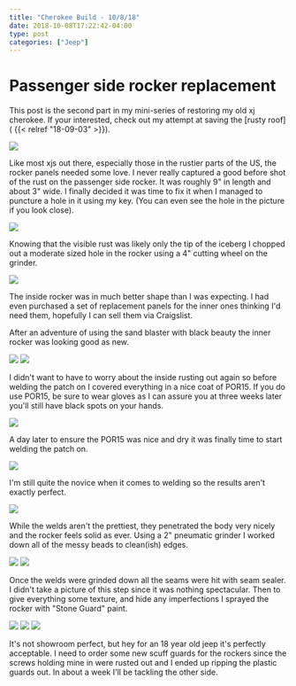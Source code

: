 ```yaml
---
title: "Cherokee Build - 10/8/18"
date: 2018-10-08T17:22:42-04:00
type: post
categories: ["Jeep"]
---
```


Passenger side rocker replacement
===

This post is the second part in my mini-series of restoring my old xj cherokee. If your interested, check out my attempt at saving the [rusty roof]( {{< relref "18-09-03" >}}).

<img src="/img/cherokee/10-8-18/1.jpg" class="image-center">

Like most xjs out there, especially those in the rustier parts of the US, the rocker panels needed some love. I never really captured a good before shot of the rust on the passenger side rocker. It was roughly 9" in length and about 3" wide. I finally decided it was time to fix it when I managed to puncture a hole in it using my key. (You can even see the hole in the picture if you look close).

<img src="/img/cherokee/10-8-18/2.jpg" class="image-center">

Knowing that the visible rust was likely only the tip of the iceberg I chopped out a moderate sized hole in the rocker using a 4" cutting wheel on the grinder.

<img src="/img/cherokee/10-8-18/3.jpg" class="image-center">

The inside rocker was in much better shape than I was expecting. I had even purchased a set of replacement panels for the inner ones thinking I'd need them, hopefully I can sell them via Craigslist.

 After an adventure of using the sand blaster with black beauty the inner rocker was looking good as new.

<img src="/img/cherokee/10-8-18/4.jpg" class="image-center">
<img src="/img/cherokee/10-8-18/5.jpg" class="image-center">

I didn't want to have to worry about the inside rusting out again so before welding the patch on I covered everything in a nice coat of POR15. If you do use POR15, be sure to wear gloves as I can assure you at three weeks later you'll still have black spots on your hands.

<img src="/img/cherokee/10-8-18/6.jpg" class="image-center">

A day later to ensure the POR15 was nice and dry it was finally time to start welding the patch on.

<img src="/img/cherokee/10-8-18/7.jpg" class="image-center">

I'm still quite the novice when it comes to welding so the results aren't exactly perfect.

<img src="/img/cherokee/10-8-18/8.jpg" class="image-center">

While the welds aren't the prettiest, they penetrated the body very nicely and the rocker feels solid as ever. Using a 2" pneumatic grinder I worked down all of the messy beads to clean(ish) edges.

<img src="/img/cherokee/10-8-18/10.jpg" class="image-center">
<img src="/img/cherokee/10-8-18/11.jpg" class="image-center">

Once the welds were grinded down all the seams were hit with seam sealer. I didn't take a picture of this step since it was nothing spectacular. Then to give everything some texture, and hide any imperfections I sprayed the rocker with "Stone Guard" paint.

<img src="/img/cherokee/10-8-18/12.jpg" class="image-center">
<img src="/img/cherokee/10-8-18/13.jpg" class="image-center">
<img src="/img/cherokee/10-8-18/14.jpg" class="image-center">

It's not showroom perfect, but hey for an 18 year old jeep it's perfectly acceptable. I need to order some new scuff guards for the rockers since the screws holding mine in were rusted out and I ended up ripping the plastic guards out. In about a week I'll be tackling the other side.